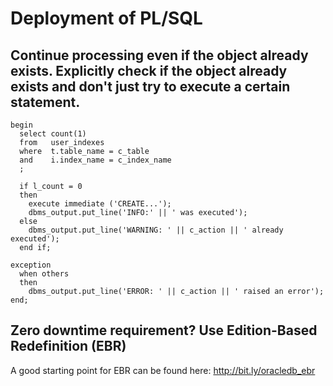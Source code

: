 # Deployment of PL/SQL

## Continue processing even if the object already exists. Explicitly check if the object already exists and don't just try to execute a certain statement.
```
begin
  select count(1)
  from   user_indexes
  where  t.table_name = c_table
  and    i.index_name = c_index_name
  ;

  if l_count = 0
  then
    execute immediate ('CREATE...');
    dbms_output.put_line('INFO:' || ' was executed');
  else
    dbms_output.put_line('WARNING: ' || c_action || ' already executed');
  end if;

exception
  when others
  then
    dbms_output.put_line('ERROR: ' || c_action || ' raised an error');
end;
```

## Zero downtime requirement? Use Edition-Based Redefinition (EBR)
A good starting point for EBR can be found here: http://bit.ly/oracledb_ebr
